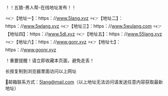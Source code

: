 ！️！️五狼-男人帮-在线地址发布！️！️

⭐️👉【地址一】：https：//www.5lang.xyz
⭐️👉【地址二】：https：//www.5wlang.xyz
⭐️👉【地址三】：https：//www.5wulang.com
⭐️👉【地址四】：https：//www.5dl.xyz
⭐️👉【地址五】：https：//www.55lang.xyz
⭐️👉【地址六】：https：//www.gonr.xyz
⭐️👉【地址七】：https：//www.goonr.xyz

！️重要提醒！️请立即收藏本页面，避免走丢！

长按复制到浏览器里面访问以上网址

📧邮箱联系方式：5lang@mail.com（以上地址无法访问请发送任意内容获取最新地址）
